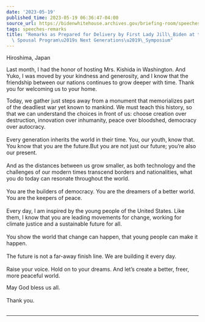 ```yaml
---
date: '2023-05-19'
published_time: 2023-05-19 06:36:47-04:00
source_url: https://bidenwhitehouse.archives.gov/briefing-room/speeches-remarks/2023/05/19/remarks-as-prepared-for-delivery-by-first-lady-jill-biden-at-the-g7-summit-spousal-programs-next-generations-symposium/
tags: speeches-remarks
title: "Remarks as Prepared for Delivery by First Lady Jill\_Biden at the G7 Summit\
  \ Spousal Program\u2019s Next Generations\u2019\_Symposium"
---
```

 
Hiroshima, Japan

  
Last month, I had the honor of hosting Mrs. Kishida in Washington. And
Yuko, I was moved by your kindness and generosity, and I know that the
friendship between our nations continues to grow deeper with time. Thank
you for welcoming us to your home.  
  
Today, we gather just steps away from a monument that memorializes part
of the deadliest war yet known to mankind. We must teach this history,
so that we can understand the choices in front of us: choose creation
over destruction, innovation over inhumanity, peace over bloodshed,
democracy over autocracy.  
   
Every generation inherits the world in their time. You, our youth, know
that. You know that you are the future.But you are not just our future;
you’re also our present.  
   
And as the distances between us grow smaller, as both technology and the
challenges of our modern times transcend borders and nationalities, what
you do today can resonate throughout the world.  
   
You are the builders of democracy. You are the dreamers of a better
world. You are the keepers of peace.  
   
Every day, I am inspired by the young people of the United States. Like
them, I know that you are leading movements for change, working for
climate justice and a sustainable future for all.  
   
You show the world that change can happen, that young people can make it
happen.  
   
The future is not a far-away finish line. We are building it every
day.   
   
Raise your voice. Hold on to your dreams. And let’s create a better,
freer, more peaceful world.    
  
May God bless us all.  
   
Thank you.  
 

------------------------------------------------------------------------
